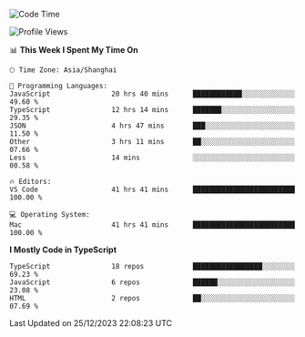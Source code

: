 <!--START_SECTION:waka-->
![Code Time](http://img.shields.io/badge/Code%20Time-5%2C625%20hrs%2042%20mins-blue)

![Profile Views](http://img.shields.io/badge/Profile%20Views-1-blue)

📊 **This Week I Spent My Time On** 

```text
🕑︎ Time Zone: Asia/Shanghai

💬 Programming Languages: 
JavaScript               20 hrs 40 mins      ████████████░░░░░░░░░░░░░   49.60 % 
TypeScript               12 hrs 14 mins      ███████░░░░░░░░░░░░░░░░░░   29.35 % 
JSON                     4 hrs 47 mins       ███░░░░░░░░░░░░░░░░░░░░░░   11.50 % 
Other                    3 hrs 11 mins       ██░░░░░░░░░░░░░░░░░░░░░░░   07.66 % 
Less                     14 mins             ░░░░░░░░░░░░░░░░░░░░░░░░░   00.58 % 

🔥 Editors: 
VS Code                  41 hrs 41 mins      █████████████████████████   100.00 % 

💻 Operating System: 
Mac                      41 hrs 41 mins      █████████████████████████   100.00 % 
```

**I Mostly Code in TypeScript** 

```text
TypeScript               18 repos            █████████████████░░░░░░░░   69.23 % 
JavaScript               6 repos             ██████░░░░░░░░░░░░░░░░░░░   23.08 % 
HTML                     2 repos             ██░░░░░░░░░░░░░░░░░░░░░░░   07.69 % 
```




 Last Updated on 25/12/2023 22:08:23 UTC
<!--END_SECTION:waka-->
